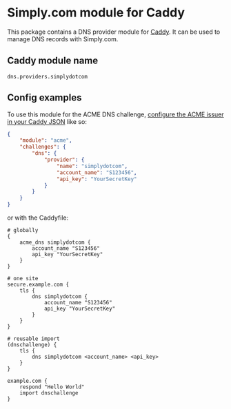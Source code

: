 Simply.com module for Caddy
===========================

This package contains a DNS provider module for [Caddy](https://github.com/caddyserver/caddy). It can be used to manage DNS records with Simply.com.

## Caddy module name

```
dns.providers.simplydotcom
```

## Config examples

To use this module for the ACME DNS challenge, [configure the ACME issuer in your Caddy JSON](https://caddyserver.com/docs/json/apps/tls/automation/policies/issuer/acme/) like so:

```json
{
	"module": "acme",
	"challenges": {
		"dns": {
			"provider": {
				"name": "simplydotcom",
				"account_name": "S123456",
				"api_key": "YourSecretKey"				
			}
		}
	}
}
```

or with the Caddyfile:

```
# globally
{
	acme_dns simplydotcom {
		account_name "S123456"
		api_key "YourSecretKey"
	}
}
```

```
# one site
secure.example.com {
	tls {
		dns simplydotcom {
			account_name "S123456"
			api_key "YourSecretKey"
		}
	}
}

# reusable import
(dnschallenge) {
	tls {
		dns simplydotcom <account_name> <api_key>		
	}
}

example.com {
	respond "Hello World" 
	import dnschallenge
}
```
